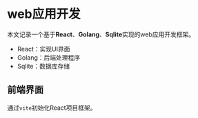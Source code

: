 # web应用开发


本文记录一个基于**React**、**Golang**、**Sqlite**实现的web应用开发框架。

- React：实现UI界面
- Golang：后端处理程序
- Sqlite：数据库存储


## 前端界面

通过`vite`初始化React项目框架。
